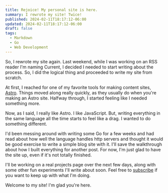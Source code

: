 ```yaml
---
title: Rejoice! My personal site is here.
summary: I rewrote my site! Twice!
published: 2024-02-11T18:17:12-06:00
updated: 2024-02-11T18:17:12-06:00
draft: false
tags:
  - Markdown
  - Go
  - Web Development
---
```


So, I rewrote my site again. Last weekend, while I was working on an RSS reader I'm naming Current, I decided I needed to start writing about the process. So, I did the logical thing and proceeded to write my site from scratch.

At first, I reached for one of my favorite tools for making content sites, [Astro](https://astro.build). Things moved along really quickly, as they usually do when you're making an Astro site. Halfway through, I started feeling like I needed something more.

Now, as I said, I really like Astro. I like JavaScript. But, writing everything in the same language all the time starts to feel like a drag. I wanted to do something different.

I'd been messing around with writing some Go for a few weeks and had read about how well the language handles http servers and thought it would be good exercise to write a simple blog site with it. I'll save the walkthrough about how I built everything for another post. For now, I'm just glad to have the site up, even if it's not totally finished.

I'll be working on a real projects page over the next few days, along with some other fun experiments I'll write about soon. Feel free to <a href="/subscribe">subscribe</a> if you want to keep up with what I'm doing.

Welcome to my site! I'm glad you're here.